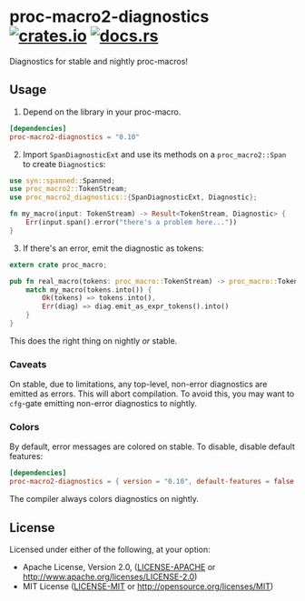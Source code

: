 # proc-macro2-diagnostics &thinsp; [![crates.io]][crate] [![docs.rs]][docs]

[crates.io]: https://img.shields.io/crates/v/proc-macro2-diagnostics.svg
[crate]: https://crates.io/crates/proc-macro2-diagnostics
[docs.rs]: https://docs.rs/proc-macro2-diagnostics/badge.svg
[docs]: https://docs.rs/proc-macro2-diagnostics

Diagnostics for stable and nightly proc-macros!

## Usage

1. Depend on the library in your proc-macro.

```toml
[dependencies]
proc-macro2-diagnostics = "0.10"
```

2. Import `SpanDiagnosticExt` and use its methods on a `proc_macro2::Span` to
   create `Diagnostic`s:

```rust
use syn::spanned::Spanned;
use proc_macro2::TokenStream;
use proc_macro2_diagnostics::{SpanDiagnosticExt, Diagnostic};

fn my_macro(input: TokenStream) -> Result<TokenStream, Diagnostic> {
    Err(input.span().error("there's a problem here..."))
}
```

3. If there's an error, emit the diagnostic as tokens:

```rust
extern crate proc_macro;

pub fn real_macro(tokens: proc_macro::TokenStream) -> proc_macro::TokenStream {
    match my_macro(tokens.into()) {
        Ok(tokens) => tokens.into(),
        Err(diag) => diag.emit_as_expr_tokens().into()
    }
}
```

This does the right thing on nightly _or_ stable.

### Caveats

On stable, due to limitations, any top-level, non-error diagnostics are
emitted as errors. This will abort compilation. To avoid this, you may want
to `cfg`-gate emitting non-error diagnostics to nightly.

### Colors

By default, error messages are colored on stable. To disable, disable
default features:

```toml
[dependencies]
proc-macro2-diagnostics = { version = "0.10", default-features = false }
```

The compiler always colors diagnostics on nightly.

## License

Licensed under either of the following, at your option:

  * Apache License, Version 2.0, ([LICENSE-APACHE](LICENSE-APACHE) or http://www.apache.org/licenses/LICENSE-2.0)
  * MIT License ([LICENSE-MIT](LICENSE-MIT) or http://opensource.org/licenses/MIT)
